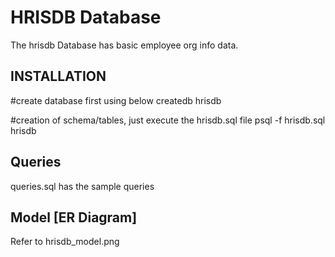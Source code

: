 HRISDB Database
==================

The hrisdb Database has basic employee org info data.

INSTALLATION
------------

#create database first using below
createdb hrisdb

#creation of schema/tables, just execute the hrisdb.sql file
psql -f hrisdb.sql hrisdb


Queries
----------
queries.sql has the sample queries


Model [ER Diagram]
-------------------
Refer to hrisdb_model.png